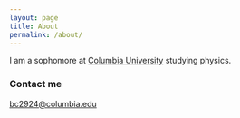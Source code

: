 ```yaml
---
layout: page
title: About
permalink: /about/
---
```


I am a sophomore at [Columbia University](https://columbia.edu) studying physics.

### Contact me

[bc2924@columbia.edu](mailto:bc2924@columbia.edu)
